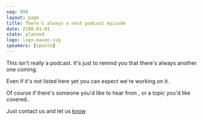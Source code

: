 ```yaml
---
seq: 999
layout: page
title: There's always a next podcast episode
date: 2100-01-01
state: planned
logo: logo-maven.svg
speakers: [spoole]
---
```


This isn't really a podcast.
It's just to remind you that there's always another one coming.

Even if it's not listed here yet you can expect we're working on it.

Of course if there's someone you'd like to hear from , or a topic you'd like covered..

Just contact us and let us [know](#subscribe)

